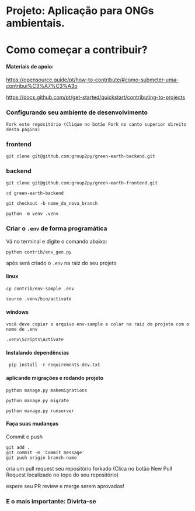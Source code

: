 # Projeto: Aplicação para ONGs ambientais.

# Como começar a contribuir?

#### Materiais de apoio:

https://opensource.guide/pt/how-to-contribute/#como-submeter-uma-contribui%C3%A7%C3%A3o

https://docs.github.com/pt/get-started/quickstart/contributing-to-projects

### Configurando seu ambiente de desenvolvimento

    Fork este repositório (Clique no botão Fork no canto superior direito desta página)


### frontend
``git clone git@github.com:group2py/green-earth-backend.git``


### backend
``git clone git@github.com:group2py/green-earth-frontend.git``

``cd green-earth-backend``

`` git checkout -b nome_da_nova_branch ``

``python -m venv .venv``

### Criar o ``.env`` de forma programática

Vá no terminal e digite o comando abaixo:

``python contrib/env_gen.py``

após será criado o ``.env`` na raiz do seu projeto

 #### linux
 
 ``cp contrib/env-sample .env``
    
``source .venv/bin/activate``

#### windows

`` você deve copiar o arquivo env-sample e colar na raiz do projeto com o nome de .env ``

``.venv\Scripts\Activate ``

#### Instalando dependências

`` pip install -r requirements-dev.txt``

#### aplicando migrações e rodando projeto

``python manage.py makemigrations``

``python manage.py migrate``

``python manage.py runserver``



#### Faça suas mudanças
Commit e push

    git add .
    git commit -m 'Commit message'
    git push origin branch-name

cria um pull request seu repositório forkado (Clica no botão New Pull Request localizado no topo do seu repositório)

espere seu PR review e merge serem aprovados!

### E o mais importante: Divirta-se

